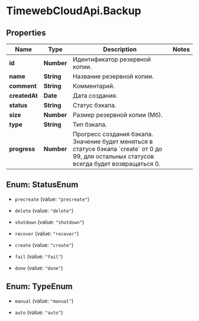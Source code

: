 # TimewebCloudApi.Backup

## Properties

Name | Type | Description | Notes
------------ | ------------- | ------------- | -------------
**id** | **Number** | Идентификатор резервной копии. | 
**name** | **String** | Название резервной копии. | 
**comment** | **String** | Комментарий. | 
**createdAt** | **Date** | Дата создания. | 
**status** | **String** | Статус бэкапа. | 
**size** | **Number** | Размер резервной копии (Мб). | 
**type** | **String** | Тип бэкапа. | 
**progress** | **Number** | Прогресс создания бэкапа. Значение будет меняться в статусе бэкапа &#x60;create&#x60; от 0 до 99, для остальных статусов всегда будет возвращаться 0. | 



## Enum: StatusEnum


* `precreate` (value: `"precreate"`)

* `delete` (value: `"delete"`)

* `shutdown` (value: `"shutdown"`)

* `recover` (value: `"recover"`)

* `create` (value: `"create"`)

* `fail` (value: `"fail"`)

* `done` (value: `"done"`)





## Enum: TypeEnum


* `manual` (value: `"manual"`)

* `auto` (value: `"auto"`)




